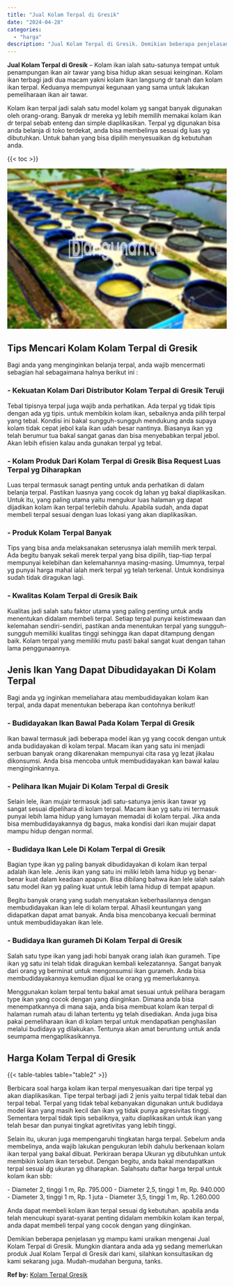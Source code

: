```yaml
---
title: "Jual Kolam Terpal di Gresik"
date: "2024-04-28"
categories: 
  - "harga"
description: "Jual Kolam Terpal di Gresik. Demikian beberapa penjelasan yg mampu kami uraikan mengenai Jual Kolam Terpal di Gresik. Mungkin diantara anda ada yg sedang mem..."
---
```


**Jual Kolam Terpal di Gresik** – Kolam ikan ialah satu-satunya tempat untuk penampungan ikan air tawar yang bisa hidup akan sesuai keinginan. Kolam ikan terbagi jadi dua macam yakni kolam ikan langsung dr tanah dan kolam ikan terpal. Keduanya mempunyai kegunaan yang sama untuk lakukan pemeliharaan ikan air tawar.

Kolam ikan terpal jadi salah satu model kolam yg sangat banyak digunakan oleh orang-orang. Banyak dr mereka yg lebih memilih memakai kolam ikan dr terpal sebab enteng dan simple diaplikasikan. Terpal yg digunakan bisa anda belanja di toko terdekat, anda bisa membelinya sesuai dg luas yg dibutuhkan. Untuk bahan yang bisa dipilih menyesuaikan dg kebutuhan anda.

{{< toc >}}

![Jual Kolam Terpal di Gresik](/images/jual-kolam-terpal-33.png)

## Tips Mencari Kolam Kolam Terpal di Gresik

Bagi anda yang menginginkan belanja terpal, anda wajib mencermati sebagian hal sebagaimana halnya berikut ini :

### \- Kekuatan Kolam Dari Distributor Kolam Terpal di Gresik Teruji

Tebal tipisnya terpal juga wajib anda perhatikan. Ada terpal yg tidak tipis dengan ada yg tipis. untuk membikin kolam ikan, sebaiknya anda pilih terpal yang tebal. Kondisi ini bakal sungguh-sungguh mendukung anda supaya kolam tidak cepat jebol kala ikan udah besar nantinya. Biasanya ikan yg telah berumur tua bakal sangat ganas dan bisa menyebabkan terpal jebol. Akan lebih efisien kalau anda gunakan terpal yg tebal.

### \- Kolam Produk Dari Kolam Terpal di Gresik Bisa Request Luas Terpal yg Diharapkan

Luas terpal termasuk sanagt penting untuk anda perhatikan di dalam belanja terpal. Pastikan luasnya yang cocok dg lahan yg bakal diaplikasikan. Untuk itu, yang paling utama yaitu mengukur luas halaman yg dapat dijadikan kolam ikan terpal terlebih dahulu. Apabila sudah, anda dapat membeli terpal sesuai dengan luas lokasi yang akan diaplikasikan.

### \- Produk Kolam Terpal Banyak

Tips yang bisa anda melaksanakan seterusnya ialah memilih merk terpal. Ada begitu banyak sekali merek terpal yang bisa dipilih, tiap-tiap terpal mempunyai kelebihan dan kelemahannya masing-masing. Umumnya, terpal yg punyai harga mahal ialah merk terpal yg telah terkenal. Untuk kondisinya sudah tidak diragukan lagi.

### \- Kwalitas Kolam Terpal di Gresik Baik

Kualitas jadi salah satu faktor utama yang paling penting untuk anda menentukan didalam membeli terpal. Setiap terpal punyai keistimewaan dan kelemahan sendiri-sendiri, pastikan anda menentukan terpal yang sungguh-sungguh memiliki kualitas tinggi sehingga ikan dapat ditampung dengan baik. Kolam terpal yang memiliki mutu pasti bakal sangat kuat dengan tahan lama penggunaannya.

## Jenis Ikan Yang Dapat Dibudidayakan Di Kolam Terpal

Bagi anda yg inginkan memeliahara atau membudidayakan kolam ikan terpal, anda dapat menentukan beberapa ikan contohnya berikut!

### \- Budidayakan Ikan Bawal Pada Kolam Terpal di Gresik

Ikan bawal termasuk jadi beberapa model ikan yg yang cocok dengan untuk anda budidayakan di kolam terpal. Macam ikan yang satu ini menjadi serbuan banyak orang dikarenakan mempunyai cita rasa yg lezat jikalau dikonsumsi. Anda bisa mencoba untuk membudidayakan kan bawal kalau menginginkannya.

### \- Pelihara Ikan Mujair Di Kolam Terpal di Gresik

Selain lele, ikan mujair termasuk jadi satu-satunya jenis ikan tawar yg sangat sesuai dipelihara di kolam terpal. Macam ikan yg satu ini termasuk punyai lebih lama hidup yang lumayan memadai di kolam terpal. Jika anda bisa membudidayakannya dg bagus, maka kondisi dari ikan mujair dapat mampu hidup dengan normal.

### \- Budidaya Ikan Lele Di Kolam Terpal di Gresik

Bagian type ikan yg paling banyak dibudidayakan di kolam ikan terpal adalah ikan lele. Jenis ikan yang satu ini miliki lebih lama hidup yg benar-benar kuat dalam keadaan apapun. Bisa dibilang bahwa ikan lele ialah salah satu model ikan yg paling kuat untuk lebih lama hidup di tempat apapun.

Begitu banyak orang yang sudah menyatakan keberhasilannya dengan membudidayakan ikan lele di kolam terpal. Alhasil keuntungan yang didapatkan dapat amat banyak. Anda bisa mencobanya kecuali berminat untuk membudidayakan ikan lele.

### \- Budidaya Ikan gurameh Di Kolam Terpal di Gresik

Salah satu type ikan yang jadi hobi banyak orang ialah ikan gurameh. Tipe ikan yg satu ini telah tidak diragukan kembali kelezatannya. Sangat banyak dari orang yg berminat untuk mengonsumsi ikan gurameh. Anda bisa membudidayakannya kemudian dijual ke orang yg memerlukannya.

Menggunakan kolam terpal tentu bakal amat sesuai untuk pelihara beragam type ikan yang cocok dengan yang diinginkan. Dimana anda bisa menempatkannya di mana saja, anda bisa membuat kolam ikan terpal di halaman rumah atau di lahan tertentu yg telah disediakan. Anda juga bisa pakai pemeliharaan ikan di kolam terpal untuk mendapatkan penghasilan melalui budidaya yg dilakukan. Tentunya akan amat beruntung untuk anda seumpama mengaplikasikannya.

## Harga Kolam Terpal di Gresik

{{< table-tables table="table2" >}}

Berbicara soal harga kolam ikan terpal menyesuaikan dari tipe terpal yg akan diaplikasikan. Tipe terpal terbagi jadi 2 jenis yaitu terpal tidak tebal dan terpal tebal. Terpal yang tidak tebal kebanyakan digunakan untuk budidaya model ikan yang masih kecil dan ikan yg tidak punya agresivitas tinggi. Sementara terpal tidak tipis sebaliknya, yaitu diaplikasikan untuk ikan yang telah besar dan punyai tingkat agretivitas yang lebih tinggi.

Selain itu, ukuran juga mempengaruhi tingkatan harga terpal. Sebelum anda membelinya, anda wajib lakukan pengukuran lebih dahulu berkenaan kolam ikan terpal yang bakal dibuat. Perkiraan berapa Ukuran yg dibutuhkan untuk membikin kolam ikan tersebut. Dengan begitu, anda bakal mendapatkan terpal sesuai dg ukuran yg diharapkan. Salahsatu daftar harga terpal untuk kolam ikan sbb:

\- Diameter 2, tinggi 1 m, Rp. 795.000 - Diameter 2,5, tinggi 1 m, Rp. 940.000 - Diameter 3, tinggi 1 m, Rp. 1 juta - Diameter 3,5, tinggi 1 m, Rp. 1.260.000

Anda dapat membeli kolam ikan terpal sesuai dg kebutuhan. apabila anda telah mencukupi syarat-syarat penting didalam membikin kolam ikan terpal, anda dapat membeli terpal yang cocok dengan yang diinginkan.

Demikian beberapa penjelasan yg mampu kami uraikan mengenai Jual Kolam Terpal di Gresik. Mungkin diantara anda ada yg sedang memerlukan produk Jual Kolam Terpal di Gresik dari kami, silahkan konsultasikan dg kami sekarang juga. Mudah-mudahan berguna, tanks.

**Ref by:** [Kolam Terpal Gresik](https://id.wikipedia.org/wiki/Kolam)
